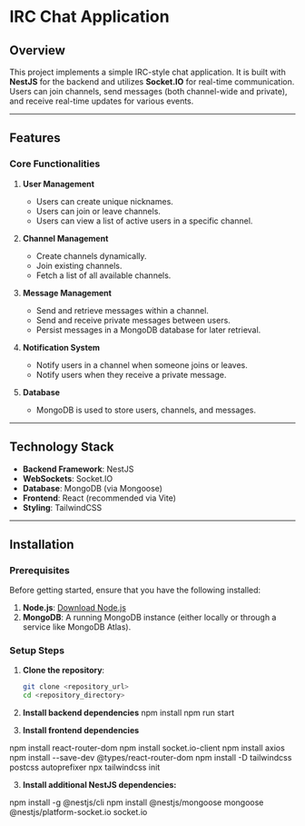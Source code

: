 # IRC Chat Application

## Overview

This project implements a simple IRC-style chat application. It is built with **NestJS** for the backend and utilizes **Socket.IO** for real-time communication. Users can join channels, send messages (both channel-wide and private), and receive real-time updates for various events.

---

## Features

### Core Functionalities
1. **User Management**
   - Users can create unique nicknames.
   - Users can join or leave channels.
   - Users can view a list of active users in a specific channel.

2. **Channel Management**
   - Create channels dynamically.
   - Join existing channels.
   - Fetch a list of all available channels.

3. **Message Management**
   - Send and retrieve messages within a channel.
   - Send and receive private messages between users.
   - Persist messages in a MongoDB database for later retrieval.

4. **Notification System**
   - Notify users in a channel when someone joins or leaves.
   - Notify users when they receive a private message.

5. **Database**
   - MongoDB is used to store users, channels, and messages.

---

## Technology Stack

- **Backend Framework**: NestJS
- **WebSockets**: Socket.IO
- **Database**: MongoDB (via Mongoose)
- **Frontend**: React (recommended via Vite)
- **Styling**: TailwindCSS

---

## Installation

### Prerequisites

Before getting started, ensure that you have the following installed:

1. **Node.js**: [Download Node.js](https://nodejs.org/)
2. **MongoDB**: A running MongoDB instance (either locally or through a service like MongoDB Atlas).

### Setup Steps

1. **Clone the repository**:
   ```bash
   git clone <repository_url>
   cd <repository_directory>

   
2. **Install backend dependencies**
npm install
npm run start

2. **Install frontend dependencies**

npm install react-router-dom
npm install socket.io-client
npm install axios
npm install --save-dev @types/react-router-dom
npm install -D tailwindcss postcss autoprefixer
npx tailwindcss init

3. **Install additional NestJS dependencies:**

npm install -g @nestjs/cli
npm install @nestjs/mongoose mongoose @nestjs/platform-socket.io socket.io



